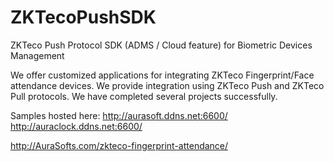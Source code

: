 # ZKTecoPushSDK
ZKTeco Push Protocol SDK (ADMS / Cloud feature) for Biometric Devices Management

We offer customized applications for integrating ZKTeco Fingerprint/Face attendance devices.
We provide integration using ZKTeco Push and ZKTeco Pull protocols.
We have completed several projects successfully.

Samples hosted here:
http://aurasoft.ddns.net:6600/
http://auraclock.ddns.net:6600/

http://AuraSofts.com/zkteco-fingerprint-attendance/
